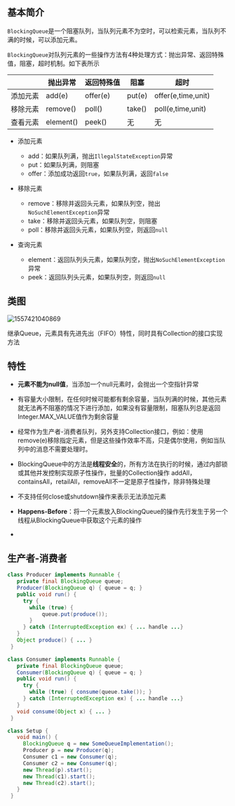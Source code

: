 ## 基本简介

`BlockingQueue`是一个阻塞队列，当队列元素不为空时，可以检索元素，当队列不满的时候，可以添加元素。

`BlockingQueue`对队列元素的一些操作方法有4种处理方式：抛出异常、返回特殊值，阻塞，超时机制。如下表所示

|          | 抛出异常  | 返回特殊值 | 阻塞   | 超时               |
| :------- | --------- | ---------- | ------ | ------------------ |
| 添加元素 | add(e)    | offer(e)   | put(e) | offer(e,time,unit) |
| 移除元素 | remove()  | poll()     | take() | poll(e,time,unit)  |
| 查看元素 | element() | peek()     | 无     | 无                 |

- 添加元素

  - add：如果队列满，抛出`IllegalStateException`异常
  - put：如果队列满，则阻塞
  - offer：添加成功返回`true`，如果队列满，返回`false`

- 移除元素

  - remove：移除并返回头元素，如果队列空，抛出`NoSuchElementException`异常
  - take：移除并返回头元素，如果队列空，则阻塞
  - poll：移除并返回头元素，如果队列空，则返回`null`

- 查询元素

  - element：返回队列头元素，如果队列空，抛出`NoSuchElementException`异常
  - peek：返回队列头元素，如果队列空，则返回`null`

## 类图

![1557421040869](/image/BlockingQueue.png)

继承Queue，元素具有先进先出（FIFO）特性，同时具有Collection的接口实现方法

## 特性

- **元素不能为null值**，当添加一个null元素时，会抛出一个空指针异常
- 有容量大小限制，在任何时候可能都有剩余容量，当队列满的时候，其他元素就无法再不阻塞的情况下进行添加，如果没有容量限制，阻塞队列总是返回Integer.MAX_VALUE值作为剩余容量
- 经常作为生产者-消费者队列，另外支持Collection接口，例如：使用remove(e)移除指定元素，但是这些操作效率不高，只是偶尔使用，例如当队列中的消息不需要处理时。
- BlockingQueue中的方法是**线程安全**的，所有方法在执行的时候，通过内部锁或其他并发控制实现原子性操作，批量的Collection操作 addAll，containsAll，retailAll，removeAll不一定是原子性操作，除非特殊处理
- 不支持任何close或shutdown操作来表示无法添加元素
- **Happens-Before**：将一个元素放入BlockingQueue的操作先行发生于另一个线程从BlockingQueue中获取这个元素的操作

- 

## 生产者-消费者

```java
class Producer implements Runnable {
   private final BlockingQueue queue;
   Producer(BlockingQueue q) { queue = q; }
   public void run() {
     try {
       while (true) { 
           queue.put(produce()); 
       }
     } catch (InterruptedException ex) { ... handle ...}
   }
   Object produce() { ... }
 }
```

```java
class Consumer implements Runnable {
   private final BlockingQueue queue;
   Consumer(BlockingQueue q) { queue = q; }
   public void run() {
     try {
       while (true) { consume(queue.take()); }
     } catch (InterruptedException ex) { ... handle ...}
   }
   void consume(Object x) { ... }
 }
```

```java
class Setup {
   void main() {
     BlockingQueue q = new SomeQueueImplementation();
     Producer p = new Producer(q);
     Consumer c1 = new Consumer(q);
     Consumer c2 = new Consumer(q);
     new Thread(p).start();
     new Thread(c1).start();
     new Thread(c2).start();
   }
 }
```

